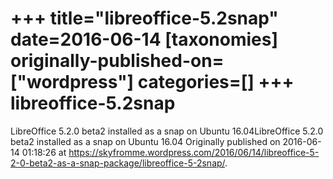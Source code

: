 +++
title="libreoffice-5.2snap"
date=2016-06-14
[taxonomies]
originally-published-on=["wordpress"]
categories=[]
+++
libreoffice-5.2snap
===================

LibreOffice 5.2.0 beta2 installed as a snap on Ubuntu 16.04LibreOffice 5.2.0 beta2 installed as a snap on Ubuntu 16.04
Originally published on 2016-06-14 01:18:26 at https://skyfromme.wordpress.com/2016/06/14/libreoffice-5-2-0-beta2-as-a-snap-package/libreoffice-5-2snap/.
